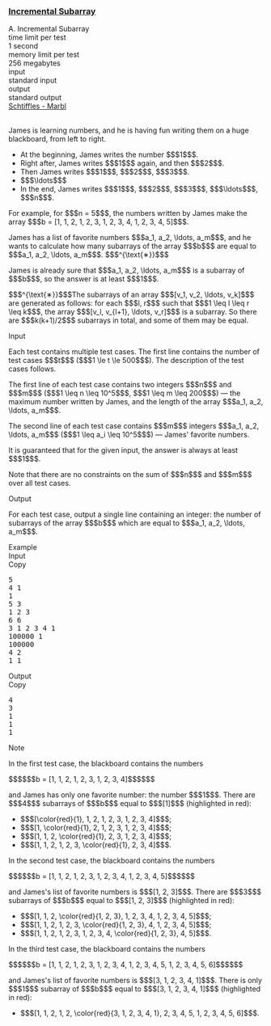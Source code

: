 <h3><a href="https://codeforces.com/contest/2151/problem/A" target="_blank" rel="noopener noreferrer">Incremental Subarray</a></h3>

<div class="header"><div class="title">A. Incremental Subarray</div><div class="time-limit"><div class="property-title">time limit per test</div>1 second</div><div class="memory-limit"><div class="property-title">memory limit per test</div>256 megabytes</div><div class="input-file input-standard"><div class="property-title">input</div>standard input</div><div class="output-file output-standard"><div class="property-title">output</div>standard output</div></div><div><div class="epigraph"><div class="epigraph-text"><span class="tex-font-style-it"><a href="https://soundcloud.com/schtiffles/marbl">Schtiffles - Marbl</a></span></div><div class="epigraph-source">⠀</div></div><p>James is learning numbers, and he is having fun writing them on a huge blackboard, from left to right.</p><ul> <li> At the beginning, James writes the number $$$1$$$. </li><li> Right after, James writes $$$1$$$ again, and then $$$2$$$. </li><li> Then James writes $$$1$$$, $$$2$$$, $$$3$$$. </li><li> $$$\ldots$$$ </li><li> In the end, James writes $$$1$$$, $$$2$$$, $$$3$$$, $$$\ldots$$$, $$$n$$$. </li></ul><p>For example, for $$$n = 5$$$, the numbers written by James make the array $$$b = [1, 1, 2, 1, 2, 3, 1, 2, 3, 4, 1, 2, 3, 4, 5]$$$.</p><p>James has a list of favorite numbers $$$a_1, a_2, \ldots, a_m$$$, and he wants to calculate how many subarrays of the array $$$b$$$ are equal to $$$a_1, a_2, \ldots, a_m$$$. $$$^{\text{∗}}$$$</p><p>James is already sure that $$$a_1, a_2, \ldots, a_m$$$ is a subarray of $$$b$$$, so the answer is at least $$$1$$$.</p><div class="statement-footnote"><p>$$$^{\text{∗}}$$$The subarrays of an array $$$[v_1, v_2, \ldots, v_k]$$$ are generated as follows: for each $$$l, r$$$ such that $$$1 \leq l \leq r \leq k$$$, the array $$$[v_l, v_{l+1}, \ldots, v_r]$$$ is a subarray. So there are $$$k(k+1)/2$$$ subarrays in total, and some of them may be equal.</p></div></div><div class="input-specification"><div class="section-title">Input</div><p>Each test contains multiple test cases. The first line contains the number of test cases $$$t$$$ ($$$1 \le t \le 500$$$). The description of the test cases follows. </p><p>The first line of each test case contains two integers $$$n$$$ and $$$m$$$ ($$$1 \leq n \leq 10^5$$$, $$$1 \leq m \leq 200$$$) — the maximum number written by James, and the length of the array $$$a_1, a_2, \ldots, a_m$$$.</p><p>The second line of each test case contains $$$m$$$ integers $$$a_1, a_2, \ldots, a_m$$$ ($$$1 \leq a_i \leq 10^5$$$) — James' favorite numbers.</p><p>It is guaranteed that for the given input, the answer is always at least $$$1$$$.</p><p>Note that there are no constraints on the sum of $$$n$$$ and $$$m$$$ over all test cases.</p></div><div class="output-specification"><div class="section-title">Output</div><p>For each test case, output a single line containing an integer: the number of subarrays of the array $$$b$$$ which are equal to $$$a_1, a_2, \ldots, a_m$$$.</p></div><div class="sample-tests"><div class="section-title">Example</div><div class="sample-test"><div class="input"><div class="title">Input<div title="Copy" data-clipboard-target="#id0039623725632192297" id="id003772351702998712" class="input-output-copier">Copy</div></div><pre id="id0039623725632192297"><div class="test-example-line test-example-line-even test-example-line-0">5</div><div class="test-example-line test-example-line-odd test-example-line-1">4 1</div><div class="test-example-line test-example-line-odd test-example-line-1">1</div><div class="test-example-line test-example-line-even test-example-line-2">5 3</div><div class="test-example-line test-example-line-even test-example-line-2">1 2 3</div><div class="test-example-line test-example-line-odd test-example-line-3">6 6</div><div class="test-example-line test-example-line-odd test-example-line-3">3 1 2 3 4 1</div><div class="test-example-line test-example-line-even test-example-line-4">100000 1</div><div class="test-example-line test-example-line-even test-example-line-4">100000</div><div class="test-example-line test-example-line-odd test-example-line-5">4 2</div><div class="test-example-line test-example-line-odd test-example-line-5">1 1</div></pre></div><div class="output"><div class="title">Output<div title="Copy" data-clipboard-target="#id008872010590897389" id="id000039278876734758494" class="input-output-copier">Copy</div></div><pre id="id008872010590897389">4
3
1
1
1
</pre></div></div></div><div class="note"><div class="section-title">Note</div><p>In the first test case, the blackboard contains the numbers</p><p>$$$$$$b = [1, 1, 2, 1, 2, 3, 1, 2, 3, 4]$$$$$$</p><p>and James has only one favorite number: the number $$$1$$$. There are $$$4$$$ subarrays of $$$b$$$ equal to $$$[1]$$$ (highlighted in red):</p><ul> <li> $$$[\color{red}{1}, 1, 2, 1, 2, 3, 1, 2, 3, 4]$$$; </li><li> $$$[1, \color{red}{1}, 2, 1, 2, 3, 1, 2, 3, 4]$$$; </li><li> $$$[1, 1, 2, \color{red}{1}, 2, 3, 1, 2, 3, 4]$$$; </li><li> $$$[1, 1, 2, 1, 2, 3, \color{red}{1}, 2, 3, 4]$$$. </li></ul><p>In the second test case, the blackboard contains the numbers</p><p>$$$$$$b = [1, 1, 2, 1, 2, 3, 1, 2, 3, 4, 1, 2, 3, 4, 5]$$$$$$</p><p>and James's list of favorite numbers is $$$[1, 2, 3]$$$. There are $$$3$$$ subarrays of $$$b$$$ equal to $$$[1, 2, 3]$$$ (highlighted in red):</p><ul> <li> $$$[1, 1, 2, \color{red}{1, 2, 3}, 1, 2, 3, 4, 1, 2, 3, 4, 5]$$$; </li><li> $$$[1, 1, 2, 1, 2, 3, \color{red}{1, 2, 3}, 4, 1, 2, 3, 4, 5]$$$; </li><li> $$$[1, 1, 2, 1, 2, 3, 1, 2, 3, 4, \color{red}{1, 2, 3}, 4, 5]$$$. </li></ul><p>In the third test case, the blackboard contains the numbers</p><p>$$$$$$b = [1, 1, 2, 1, 2, 3, 1, 2, 3, 4, 1, 2, 3, 4, 5, 1, 2, 3, 4, 5, 6]$$$$$$</p><p>and James's list of favorite numbers is $$$[3, 1, 2, 3, 4, 1]$$$. There is only $$$1$$$ subarray of $$$b$$$ equal to $$$[3, 1, 2, 3, 4, 1]$$$ (highlighted in red):</p><ul> <li> $$$[1, 1, 2, 1, 2, \color{red}{3, 1, 2, 3, 4, 1}, 2, 3, 4, 5, 1, 2, 3, 4, 5, 6]$$$. </li></ul></div>